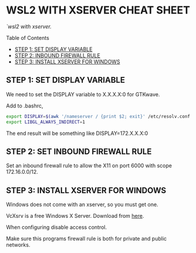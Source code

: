 # WSL2 WITH XSERVER CHEAT SHEET

_`wsl2 with xserver._

Table of Contents

* [STEP 1: SET DISPLAY VARIABLE](https://github.com/JeffDeCola/my-cheat-sheets/tree/master/software/development/operating-systems/windows/wls2-with-xserver-cheat-sheet#step-1-set-display-variable)
* [STEP 2: INBOUND FIREWALL RULE](https://github.com/JeffDeCola/my-cheat-sheets/tree/master/software/development/operating-systems/windows/wls2-with-xserver-cheat-sheet#step-2-inbound-firewall-rule)
* [STEP 3: INSTALL XSERVER FOR WINDOWS](https://github.com/JeffDeCola/my-cheat-sheets/tree/master/software/development/operating-systems/windows/wls2-with-xserver-cheat-sheet#step-3-install-xserver-for-windows)

## STEP 1: SET DISPLAY VARIABLE

We need to set the DISPLAY variable to X.X.X.X:0 for GTKwave.

Add to .bashrc,

```bash
export DISPLAY=$(awk '/nameserver / {print $2; exit}' /etc/resolv.conf 2>/dev/null):0
export LIBGL_ALWAYS_INDIRECT=1
```

The end result will be something like DISPLAY=172.X.X.X:0

## STEP 2: SET INBOUND FIREWALL RULE

Set an inbound firewall rule to allow the
X11 on port 6000 with scope 172.16.0.0/12.

## STEP 3: INSTALL XSERVER FOR WINDOWS

Windows does not come with an xserver, so you must get one.

VcXsrv is a free Windows X Server. Download from
[here](https://sourceforge.net/projects/vcxsrv/).

When configuring disable access control.

Make sure this programs firewall rule is both for private
and public networks.
